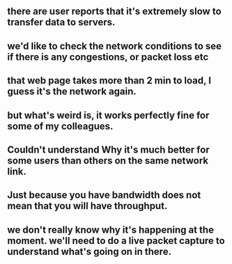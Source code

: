 ## there are user reports that it's extremely slow to transfer data to servers.
## we'd like to check the network conditions to see if there is any congestions, or packet loss etc

## that web page takes more than 2 min to load, I guess it's the network again.
## but what's weird is, it works perfectly fine for some of my colleagues.
## Couldn't understand Why it's much better for some users than others on the same network link.

## Just because you have bandwidth does not mean that you will have throughput. 

## we don't really know why it's happening at the moment. we'll need to do a live packet capture to understand what's going on in there.